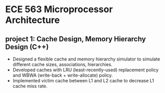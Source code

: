 # ECE 563 Microprocessor Architecture

## project 1: Cache Design, Memory Hierarchy Design (C++)
- Designed a flexible cache and memory hierarchy simulator to simulate different cache sizes, associations, hierarchies.
- Developed caches with LRU (least-recently-used) replacement policy and WBWA (write-back + write-allocate) policy.
- Implemented victim cache between L1 and L2 cache to decrease L1 cache miss rate.